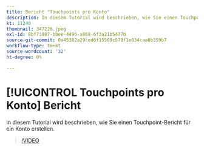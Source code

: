 ```yaml
---
title: Bericht "Touchpoints pro Konto"
description: In diesem Tutorial wird beschrieben, wie Sie einen Touchpoint-Bericht für ein Konto erstellen.
kt: 11240
thumbnail: 347226.jpeg
exl-id: 8bf73987-bbee-4496-a868-6f3a21b5477b
source-git-commit: 0a45382a29ced6f15569c578f1e634caa0b359b7
workflow-type: tm+mt
source-wordcount: '32'
ht-degree: 0%

---
```


# [!UICONTROL Touchpoints pro Konto] Bericht

In diesem Tutorial wird beschrieben, wie Sie einen Touchpoint-Bericht für ein Konto erstellen.

>[!VIDEO](https://video.tv.adobe.com/v/347226/?quality=12&learn=on)

